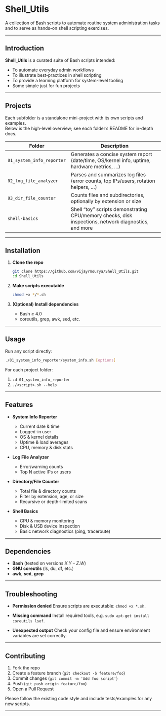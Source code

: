 # Shell_Utils

A collection of Bash scripts to automate routine system administration tasks and to serve as hands-on shell scripting exercises.

---

## Introduction

**Shell_Utils** is a curated suite of Bash scripts intended:

- To automate everyday admin workflows  
- To illustrate best-practices in shell scripting  
- To provide a learning platform for system-level tooling
- Some simple just for fun projects

---

## Projects

Each subfolder is a standalone mini-project with its own scripts and examples.  
Below is the high-level overview; see each folder’s README for in-depth docs.

| Folder                   | Description                                        |
|--------------------------|----------------------------------------------------|
| `01_system_info_reporter`| Generates a concise system report (date/time, OS/kernel info, uptime, hardware metrics, …) |
| `02_log_file_analyzer`   | Parses and summarizes log files (error counts, top IPs/users, rotation helpers, …) |
| `03_dir_file_counter`    | Counts files and subdirectories, optionally by extension or size |
| `shell-basics`           | Shell “toy” scripts demonstrating CPU/memory checks, disk inspections, network diagnostics, and more |

---

## Installation

1. **Clone the repo**  
   ```bash
   git clone https://github.com/vijayrmourya/Shell_Utils.git
   cd Shell_Utils
   ```

2. **Make scripts executable**

   ```bash
   chmod +x */*.sh
   ```
3. **(Optional) Install dependencies**

   * Bash ≥ 4.0
   * coreutils, grep, awk, sed, etc.

---

## Usage

Run any script directly:

```bash
./01_system_info_reporter/system_info.sh [options]
```

For each project folder:

1. `cd 01_system_info_reporter`
2. `./<script>.sh --help`

---

## Features

* **System Info Reporter**

  * Current date & time
  * Logged-in user
  * OS & kernel details
  * Uptime & load averages
  * CPU, memory & disk stats

* **Log File Analyzer**

  * Error/warning counts
  * Top N active IPs or users

* **Directory/File Counter**

  * Total file & directory counts
  * Filter by extension, age, or size
  * Recursive or depth-limited scans

* **Shell Basics**

  * CPU & memory monitoring
  * Disk & USB device inspection
  * Basic network diagnostics (ping, traceroute)

---

## Dependencies

* **Bash** (tested on versions *X.Y – Z.W*)
* **GNU coreutils** (ls, du, df, etc.)
* **awk**, **sed**, **grep**

---

## Troubleshooting

* **Permission denied**
  Ensure scripts are executable: `chmod +x *.sh`.

* **Missing command**
  Install required tools, e.g. `sudo apt-get install coreutils lsof`.

* **Unexpected output**
  Check your config file and ensure environment variables are set correctly.

---

## Contributing

1. Fork the repo
2. Create a feature branch (`git checkout -b feature/foo`)
3. Commit changes (`git commit -m 'Add foo script'`)
4. Push (`git push origin feature/foo`)
5. Open a Pull Request

Please follow the existing code style and include tests/examples for any new scripts.

---

